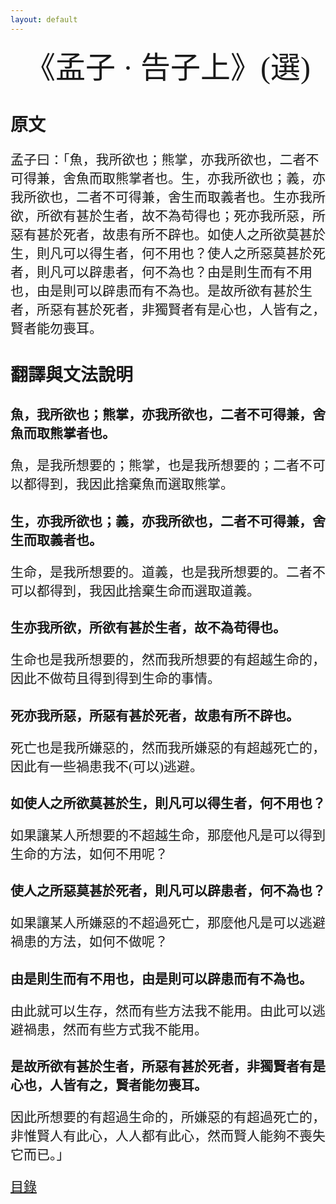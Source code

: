```yaml
---
layout: default
---
```

<head>
  <!-- ... -->
  <link rel="stylesheet" type="text/css" href="https://fonts.googleapis.com/earlyaccess/cwtexkai.css">
  <style>
    body {
     font-family: "cwTeXKai", serif;
    }
    p.big {
      line-height: 3;
      font-size: x-large;
    }
    p {
      font-size: 1.5em;
    }
    </style>
</head>

<center><font size="16"> 《孟子 · 告子上》(選) </font></center>

# 原文

孟子曰：「魚，我所欲也；熊掌，亦我所欲也，二者不可得兼，舍魚而取熊掌者也。生，亦我所欲也；義，亦我所欲也，二者不可得兼，舍生而取義者也。生亦我所欲，所欲有甚於生者，故不為苟得也；死亦我所惡，所惡有甚於死者，故患有所不辟也。如使人之所欲莫甚於生，則凡可以得生者，何不用也？使人之所惡莫甚於死者，則凡可以辟患者，何不為也？由是則生而有不用也，由是則可以辟患而有不為也。是故所欲有甚於生者，所惡有甚於死者，非獨賢者有是心也，人皆有之，賢者能勿喪耳。

# 翻譯與文法說明

## 魚，我所欲也；熊掌，亦我所欲也，二者不可得兼，舍魚而取熊掌者也。

魚，是我所想要的；熊掌，也是我所想要的；二者不可以都得到，我因此捨棄魚而選取熊掌。

## 生，亦我所欲也；義，亦我所欲也，二者不可得兼，舍生而取義者也。

生命，是我所想要的。道義，也是我所想要的。二者不可以都得到，我因此捨棄生命而選取道義。

## 生亦我所欲，所欲有甚於生者，故不為苟得也。

生命也是我所想要的，然而我所想要的有超越生命的，因此不做苟且得到得到生命的事情。

## 死亦我所惡，所惡有甚於死者，故患有所不辟也。

死亡也是我所嫌惡的，然而我所嫌惡的有超越死亡的，因此有一些禍患我不(可以)逃避。

## 如使人之所欲莫甚於生，則凡可以得生者，何不用也？

如果讓某人所想要的不超越生命，那麼他凡是可以得到生命的方法，如何不用呢？

## 使人之所惡莫甚於死者，則凡可以辟患者，何不為也？

如果讓某人所嫌惡的不超過死亡，那麼他凡是可以逃避禍患的方法，如何不做呢？

## 由是則生而有不用也，由是則可以辟患而有不為也。

由此就可以生存，然而有些方法我不能用。由此可以逃避禍患，然而有些方式我不能用。

## 是故所欲有甚於生者，所惡有甚於死者，非獨賢者有是心也，人皆有之，賢者能勿喪耳。

因此所想要的有超過生命的，所嫌惡的有超過死亡的，非惟賢人有此心，人人都有此心，然而賢人能夠不喪失它而已。」

[目錄](https://wenyanwen.org)
